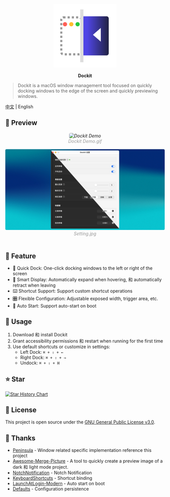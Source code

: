 <div align="center">
  <img src="./Resources/dmg-icon.svg" width="200" alt="Dockit">
  <p><strong>Dockit</strong></p>
</div>

> Dockit is a macOS window management tool focused on quickly docking windows to the edge of the screen and quickly previewing windows.

[中文](./README.md) | English

## 📸 Preview

<h6 align="center">
  <img src="./Resources/preview.gif" alt="Dockit Demo" style="border-radius: 4px;">
  <br />
  <span style="color: #999">Dockit Demo.gif</span>
  <br /><br />
  <img src="./Resources/setting.jpg" alt="setting" style="border-radius: 4px;">
  <br />
  <span style="color: #999">Setting.jpg</span>
  <br /><br />
</h6>

## 🚀 Feature

- 🎯 Quick Dock: One-click docking windows to the left or right of the screen
- 🔄 Smart Display: Automatically expand when hovering, 和 automatically retract when leaving
- ⌨️ Shortcut Support: Support custom shortcut operations
- 🎛️ Flexible Configuration: Adjustable exposed width, trigger area, etc.
- 🔌 Auto Start: Support auto-start on boot

## 📖 Usage

1. Download 和 install Dockit
2. Grant accessibility permissions 和 restart when running for the first time
3. Use default shortcuts or customize in settings:
   - Left Dock: `⌘ + ⇧ + ←`
   - Right Dock: `⌘ + ⇧ + →`
   - Undock: `⌘ + ⇧ + H`

## ⭐ Star

<a href="https://star-history.com/#XiCheng000/Dockit&Date">
 <picture>
   <source media="(prefers-color-scheme: dark)" srcset="https://api.star-history.com/svg?repos=XiCheng000/Dockit&type=Date&theme=dark" />
   <source media="(prefers-color-scheme: light)" srcset="https://api.star-history.com/svg?repos=XiCheng000/Dockit&type=Date" />
   <img alt="Star History Chart" src="https://api.star-history.com/svg?repos=XiCheng000/Dockit&type=Date" />
 </picture>
</a>

## 📝 License

This project is open source under the [GNU General Public License v3.0](LICENSE).

## 🙏 Thanks

- [Peninsula](https://github.com/Celve/Peninsula) - Window related specific implementation reference this project
- [Awesome-Merge-Picture](https://github.com/XiCheng000/Awesome-Merge-Picture) - A tool to quickly create a preview image of a dark 和 light mode project.
- [NotchNotification](https://github.com/Lakr233/NotchNotification) - Notch Notification
- [KeyboardShortcuts](https://github.com/sindresorhus/KeyboardShortcuts) - Shortcut binding
- [LaunchAtLogin-Modern](https://github.com/sindresorhus/LaunchAtLogin-Modern) - Auto start on boot
- [Defaults](https://github.com/sindresorhus/Defaults) - Configuration persistence
